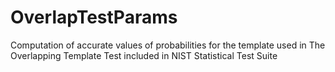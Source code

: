 OverlapTestParams
=================

Computation of accurate values of probabilities for the template used in The Overlapping Template Test included in NIST Statistical Test Suite
